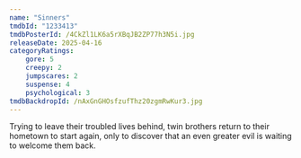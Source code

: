 ```yaml
---
name: "Sinners"
tmdbId: "1233413"
tmdbPosterId: /4CkZl1LK6a5rXBqJB2ZP77h3N5i.jpg
releaseDate: 2025-04-16
categoryRatings:
    gore: 5
    creepy: 2
    jumpscares: 2
    suspense: 4
    psychological: 3
tmdbBackdropId: /nAxGnGHOsfzufThz20zgmRwKur3.jpg
---
```

Trying to leave their troubled lives behind, twin brothers return to their hometown to start again, only to discover that an even greater evil is waiting to welcome them back.
